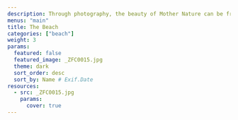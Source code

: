 ```yaml
---
description: Through photography, the beauty of Mother Nature can be frozen in time. This category celebrates the magic of our planet and beyond — from the immensity of the great outdoors, to miraculous moments in your own backyard.
menus: "main"
title: The Beach
categories: ["beach"]
weight: 3
params:
  featured: false
  featured_image: _ZFC0015.jpg
  theme: dark
  sort_order: desc
  sort_by: Name # Exif.Date
resources:
  - src: _ZFC0015.jpg
    params:
      cover: true
---
```



